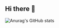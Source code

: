 ## Hi there 👋

![Anurag's GitHub stats](https://github-readme-stats.vercel.app/api?username=Gyuwon-Jung&show_icons=true&theme=radical)
<!--
**Gyuwon-Jung/Gyuwon-Jung** is a ✨ _special_ ✨ repository because its `README.md` (this file) appears on your GitHub profile.

Here are some ideas to get you started:

- 🔭 I’m currently working on ...
- 🌱 I’m currently learning ...
- 👯 I’m looking to collaborate on ...
- 🤔 I’m looking for help with ...
- 💬 Ask me about ...
- 📫 How to reach me: ...
- 😄 Pronouns: ...
- ⚡ Fun fact: ...
-->
